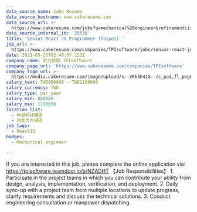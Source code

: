 ```yaml
---
data_source_name: Cake Resume
data_source_hostname: www.cakeresume.com
data_source_url: >-
  https://www.cakeresume.com/jobs?q=mechanical%20engineer&refinementList%5Blang_name%5D%5B0%5D=English&refinementList%5Bsalary_type%5D=per_year&range%5Bsalary_range%5D%5Bmin%5D=1000000&page=3
data_source_internal_id: '29538'
title: 'Senior React JS Programmer (Taipei) '
job_url: >-
  https://www.cakeresume.com/companies/TPIsoftware/jobs/senior-react-js-programmer-taipei
date: 2021-05-25T02:40:07.153Z
company_name: 昕力資訊 TPIsoftware
company_page_url: 'https://www.cakeresume.com/companies/TPIsoftware'
company_logo_url: >-
  https://media.cakeresume.com/image/upload/s--VKk3h41G--/c_pad,fl_png8,h_200,w_200/v1595313567/woodynnr8joqev1barfy.png
salary_text: TWD800000 - TWD1100000
salary_currency: TWD
salary_type: per_year
salary_min: 800000
salary_max: 1100000
location_list:
  - 內湖科技園區
  - 台北市內湖區
job_tags:
  - ReactJS
badges:
  - Mechanical engineer

---
```


If you are interested in this job, please complete the online application via: https://tpisoftware.teamdoor.io/s/NZADHT 【Job Responsibilities】 1. Participate in the project teams in which you can contribute your ability from design, analysis, implementation, verification, and deployment. 2. Daily sync-up with a project team from multiple locations to update progress, clarify requirements and discuss the technical solutions. 3. Conduct engineering consultation or manpower dispatching.